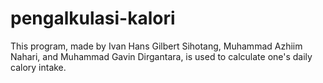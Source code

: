 # pengalkulasi-kalori
This program, made by Ivan Hans Gilbert Sihotang, Muhammad Azhiim Nahari, and Muhammad Gavin Dirgantara, is used to calculate one's daily calory intake.
